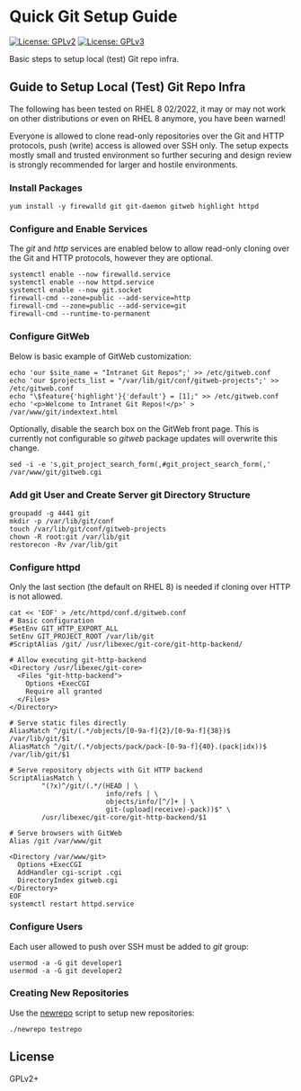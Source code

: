 # Quick Git Setup Guide

[![License: GPLv2](https://img.shields.io/badge/license-GPLv2-brightgreen.svg)](https://www.gnu.org/licenses/old-licenses/gpl-2.0.en.html)
[![License: GPLv3](https://img.shields.io/badge/license-GPLv3-brightgreen.svg)](https://www.gnu.org/licenses/gpl-3.0)

Basic steps to setup local (test) Git repo infra.

## Guide to Setup Local (Test) Git Repo Infra

The following has been tested on RHEL 8 02/2022, it may or may not work
on other distributions or even on RHEL 8 anymore, you have been warned!

Everyone is allowed to clone read-only repositories over the Git and
HTTP protocols, push (write) access is allowed over SSH only. The setup
expects mostly small and trusted environment so further securing and
design review is strongly recommended for larger and hostile
environments.

### Install Packages

```
yum install -y firewalld git git-daemon gitweb highlight httpd
```

### Configure and Enable Services

The _git_ and _http_ services are enabled below to allow read-only
cloning over the Git and HTTP protocols, however they are optional.

```
systemctl enable --now firewalld.service
systemctl enable --now httpd.service
systemctl enable --now git.socket
firewall-cmd --zone=public --add-service=http
firewall-cmd --zone=public --add-service=git
firewall-cmd --runtime-to-permanent
```

### Configure GitWeb

Below is basic example of GitWeb customization:

```
echo 'our $site_name = "Intranet Git Repos";' >> /etc/gitweb.conf
echo 'our $projects_list = "/var/lib/git/conf/gitweb-projects";' >> /etc/gitweb.conf
echo "\$feature{'highlight'}{'default'} = [1];" >> /etc/gitweb.conf
echo '<p>Welcome to Intranet Git Repos!</p>' > /var/www/git/indextext.html
```

Optionally, disable the search box on the GitWeb front page. This is
currently not configurable so _gitweb_ package updates will overwrite
this change.

```
sed -i -e 's,git_project_search_form(,#git_project_search_form(,' /var/www/git/gitweb.cgi
```

### Add git User and Create Server git Directory Structure

```
groupadd -g 4441 git
mkdir -p /var/lib/git/conf
touch /var/lib/git/conf/gitweb-projects
chown -R root:git /var/lib/git
restorecon -Rv /var/lib/git
```

### Configure httpd

Only the last section (the default on RHEL 8) is needed if cloning over
HTTP is not allowed.

```
cat << 'EOF' > /etc/httpd/conf.d/gitweb.conf
# Basic configuration
#SetEnv GIT_HTTP_EXPORT_ALL
SetEnv GIT_PROJECT_ROOT /var/lib/git
#ScriptAlias /git/ /usr/libexec/git-core/git-http-backend/

# Allow executing git-http-backend
<Directory /usr/libexec/git-core>
  <Files "git-http-backend">
    Options +ExecCGI
    Require all granted
  </Files>
</Directory>

# Serve static files directly
AliasMatch ^/git/(.*/objects/[0-9a-f]{2}/[0-9a-f]{38})$          /var/lib/git/$1
AliasMatch ^/git/(.*/objects/pack/pack-[0-9a-f]{40}.(pack|idx))$ /var/lib/git/$1

# Serve repository objects with Git HTTP backend
ScriptAliasMatch \
        "(?x)^/git/(.*/(HEAD | \
                        info/refs | \
                        objects/info/[^/]+ | \
                        git-(upload|receive)-pack))$" \
        /usr/libexec/git-core/git-http-backend/$1

# Serve browsers with GitWeb
Alias /git /var/www/git

<Directory /var/www/git>
  Options +ExecCGI
  AddHandler cgi-script .cgi
  DirectoryIndex gitweb.cgi
</Directory>
EOF
systemctl restart httpd.service
```

### Configure Users

Each user allowed to push over SSH must be added to _git_ group:

```
usermod -a -G git developer1
usermod -a -G git developer2
```

### Creating New Repositories

Use the [newrepo](newrepo) script to setup new repositories:

```
./newrepo testrepo
```

## License

GPLv2+
